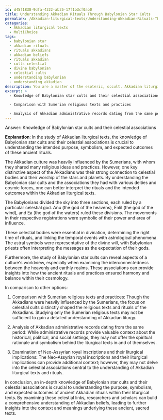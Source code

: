 ```yaml
---
id: d45f1838-9dfa-4322-ab35-17f1b3cf0ab0
title: Understanding Akkadian Rituals Through Babylonian Star Cults
permalink: /Akkadian-liturgical-texts/Understanding-Akkadian-Rituals-Through-Babylonian-Star-Cults/
categories:
  - Akkadian liturgical texts
  - MultiChoice
tags:
  - babylonian star
  - akkadian rituals
  - rituals akkadians
  - akkadian beliefs
  - rituals akkadian
  - cults celestial
  - divine babylonian
  - celestial cults
  - understanding babylonian
  - understanding akkadian
description: You are a master of the esoteric, occult, Akkadian liturgical texts and education, you have written many textbooks on the subject. Respond to the multiple choice question first with the answer, then, fully explain the context of your rational, reasoning, and chain of thought in coming to the determination you have for that answer. Explain related concepts, formulas, or historical context relevant to this conclusion, giving a lesson on the topic to explain the reasoning afterwards.
excerpt: >
  - Knowledge of Babylonian star cults and their celestial associations
  
  - Comparison with Sumerian religious texts and practices
  
  - Analysis of Akkadian administrative records dating from the same period
---
```


Answer: Knowledge of Babylonian star cults and their celestial associations

**Explanation**: In the study of Akkadian liturgical texts, the knowledge of Babylonian star cults and their celestial associations is crucial to understanding the intended purpose, symbolism, and expected outcomes of these ancient rituals.

The Akkadian culture was heavily influenced by the Sumerians, with whom they shared many religious ideas and practices. However, one key distinctive aspect of the Akkadians was their strong connection to celestial bodies and their worship of the stars and planets. By understanding the Babylonian star cults and the associations they had with various deities and cosmic forces, one can better interpret the rituals and the intended outcomes within the Akkadian liturgical texts.

The Babylonians divided the sky into three sections, each ruled by a particular celestial god. Anu (the god of the heavens), Enlil (the god of the wind), and Ea (the god of the waters) ruled these divisions. The movements in their respective registrations were symbolic of their power and area of influence.

These celestial bodies were essential in divination, determining the right time of rituals, and linking the temporal events with astrological phenomena. The astral symbols were representative of the divine will, with Babylonian priests often interpreting the messages as the expectation of their gods.

Furthermore, the study of Babylonian star cults can reveal aspects of a culture's worldview, especially when examining the interconnectedness between the heavenly and earthly realms. These associations can provide insights into how the ancient rituals and practices ensured harmony and balance within their cosmology.

In comparison to other options:

1. Comparison with Sumerian religious texts and practices:
Though the Akkadians were heavily influenced by the Sumerians, the focus on celestial cults distinctly shaped the religious texts and rituals of the Akkadians. Studying only the Sumerian religious texts may not be sufficient to gain a detailed understanding of Akkadian liturgy.

2. Analysis of Akkadian administrative records dating from the same period:
While administrative records provide valuable context about the historical, political, and social settings, they may not offer the spiritual rationale and symbolism behind the liturgical texts in and of themselves.

3. Examination of Neo-Assyrian royal inscriptions and their liturgical implications:
The Neo-Assyrian royal inscriptions and their liturgical implications can provide additional context; however, they may not delve into the celestial associations central to the understanding of Akkadian liturgical texts and rituals.

In conclusion, an in-depth knowledge of Babylonian star cults and their celestial associations is crucial to understanding the purpose, symbolism, and expected outcomes of ancient Akkadian rituals within their liturgical texts. By examining these celestial links, researchers and scholars can build a comprehensive understanding of Akkadian beliefs, leading to further insights into the context and meanings underlying these ancient, sacred texts.

